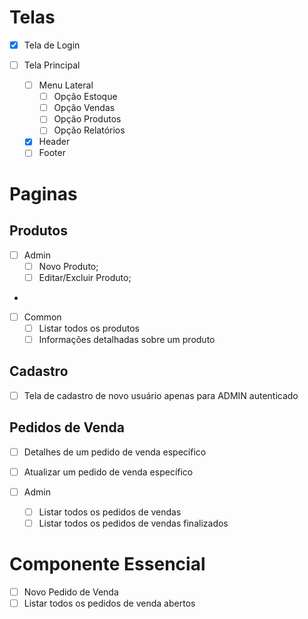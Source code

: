 # Telas

- [x] Tela de Login

- [ ] Tela Principal
  - [ ] Menu Lateral
    - [ ] Opção Estoque
    - [ ] Opção Vendas
    - [ ] Opção Produtos
    - [ ] Opção Relatórios
  - [x] Header
  - [ ] Footer

# Paginas

## Produtos

- [ ] Admin
  - [ ] Novo Produto;
  - [ ] Editar/Excluir Produto;
-

- [ ] Common
  - [ ] Listar todos os produtos
  - [ ] Informações detalhadas sobre um produto

## Cadastro

- [ ] Tela de cadastro de novo usuário apenas para ADMIN autenticado

## Pedidos de Venda

- [ ] Detalhes de um pedido de venda específico
- [ ] Atualizar um pedido de venda específico

- [ ] Admin
  - [ ] Listar todos os pedidos de vendas
  - [ ] Listar todos os pedidos de vendas finalizados

# Componente Essencial

- [ ] Novo Pedido de Venda
- [ ] Listar todos os pedidos de venda abertos
